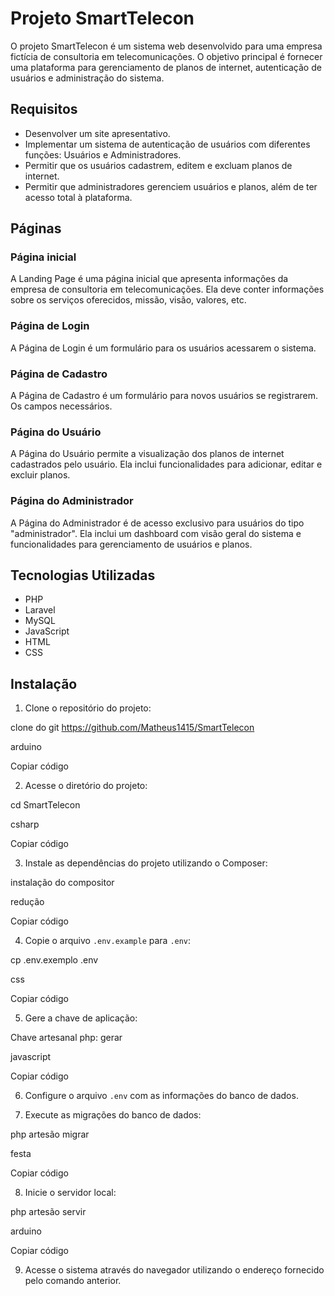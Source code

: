 # Projeto SmartTelecon

O projeto SmartTelecon é um sistema web desenvolvido para uma empresa fictícia de consultoria em telecomunicações. O objetivo principal é fornecer uma plataforma para gerenciamento de planos de internet, autenticação de usuários e administração do sistema.

## Requisitos

- Desenvolver um site apresentativo.
- Implementar um sistema de autenticação de usuários com diferentes funções: Usuários e Administradores.
- Permitir que os usuários cadastrem, editem e excluam planos de internet.
- Permitir que administradores gerenciem usuários e planos, além de ter acesso total à plataforma.

## Páginas

### Página inicial

A Landing Page é uma página inicial que apresenta informações da empresa de consultoria em telecomunicações. Ela deve conter informações sobre os serviços oferecidos, missão, visão, valores, etc.

### Página de Login

A Página de Login é um formulário para os usuários acessarem o sistema.

### Página de Cadastro

A Página de Cadastro é um formulário para novos usuários se registrarem. Os campos necessários.

### Página do Usuário

A Página do Usuário permite a visualização dos planos de internet cadastrados pelo usuário. Ela inclui funcionalidades para adicionar, editar e excluir planos.

### Página do Administrador

A Página do Administrador é de acesso exclusivo para usuários do tipo "administrador". Ela inclui um dashboard com visão geral do sistema e funcionalidades para gerenciamento de usuários e planos.

## Tecnologias Utilizadas

- PHP
- Laravel
- MySQL
- JavaScript
- HTML
- CSS

## Instalação

1. Clone o repositório do projeto:

clone do git https://github.com/Matheus1415/SmartTelecon

arduino

Copiar código

2. Acesse o diretório do projeto:

cd SmartTelecon

csharp

Copiar código

3. Instale as dependências do projeto utilizando o Composer:

instalação do compositor

redução

Copiar código

4. Copie o arquivo `.env.example` para `.env`:

cp .env.exemplo .env

css

Copiar código

5. Gere a chave de aplicação:

Chave artesanal php: gerar

javascript

Copiar código

6. Configure o arquivo `.env` com as informações do banco de dados.

7. Execute as migrações do banco de dados:

php artesão migrar

festa

Copiar código

8. Inicie o servidor local:

php artesão servir

arduino

Copiar código

9. Acesse o sistema através do navegador utilizando o endereço fornecido pelo comando anterior.
